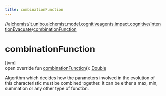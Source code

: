 ```yaml
---
title: combinationFunction
---
```

//[alchemist](../../../index.html)/[it.unibo.alchemist.model.cognitiveagents.impact.cognitive](../index.html)/[IntentionEvacuate](index.html)/[combinationFunction](combination-function.html)



# combinationFunction



[jvm]\
open override fun [combinationFunction](combination-function.html)(): [Double](https://kotlinlang.org/api/latest/jvm/stdlib/kotlin/-double/index.html)



Algorithm which decides how the parameters involved in the evolution of this characteristic must be combined together. It can be either a max, min, summation or any other type of function.




